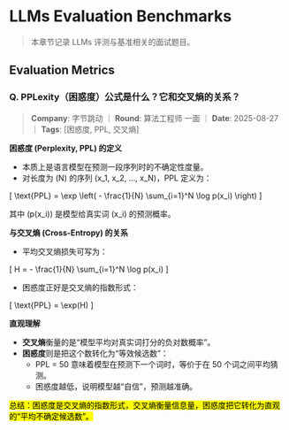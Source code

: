 # LLMs Evaluation Benchmarks
> 本章节记录 LLMs 评测与基准相关的面试题目。


## Evaluation Metrics

### Q. PPLexity（困惑度）公式是什么？它和交叉熵的关系？
> **Company**: 字节跳动 ｜ **Round**: 算法工程师 一面 ｜ **Date**: 2025-08-27 ｜ **Tags**: [困惑度, PPL, 交叉熵]

**困惑度 (Perplexity, PPL) 的定义**  
- 本质上是语言模型在预测一段序列时的不确定性度量。  
- 对长度为 \(N\) 的序列 \(x_1, x_2, ..., x_N\)，PPL 定义为：  

\[
\text{PPL} = \exp \left( - \frac{1}{N} \sum_{i=1}^N \log p(x_i) \right)
\]

其中 \(p(x_i)\) 是模型给真实词 \(x_i\) 的预测概率。  

**与交叉熵 (Cross-Entropy) 的关系**  
- 平均交叉熵损失可写为：  

\[
H = - \frac{1}{N} \sum_{i=1}^N \log p(x_i)
\]

- 困惑度正好是交叉熵的指数形式：  

\[
\text{PPL} = \exp(H)
\]

**直观理解**  
- **交叉熵**衡量的是“模型平均对真实词打分的负对数概率”。  
- **困惑度**则是把这个数转化为“等效候选数”：  
  - PPL = 50 意味着模型在预测下一个词时，等价于在 50 个词之间平均猜测。  
  - 困惑度越低，说明模型越“自信”，预测越准确。  

<mark>总结：困惑度是交叉熵的指数形式，交叉熵衡量信息量，困惑度把它转化为直观的“平均不确定候选数”。</mark>
